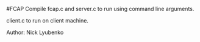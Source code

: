 #FCAP
Compile fcap.c and server.c to run using command line arguments.

client.c to run on client machine.

Author: Nick Lyubenko
